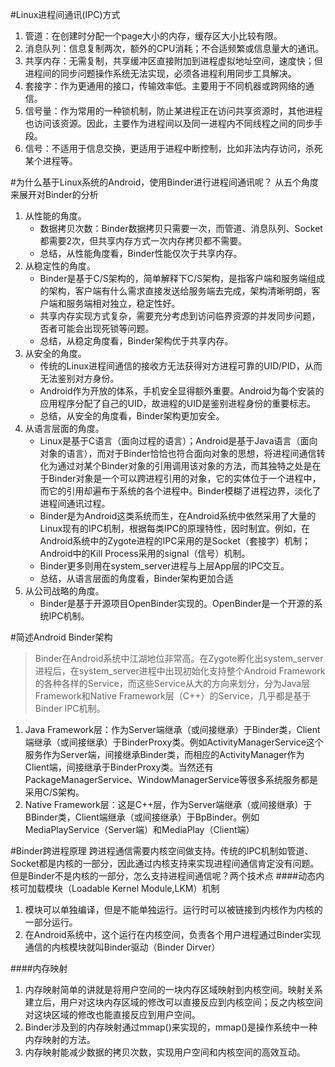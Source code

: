 
#Linux进程间通讯(IPC)方式

1. 管道：在创建时分配一个page大小的内存，缓存区大小比较有限。
2. 消息队列：信息复制两次，额外的CPU消耗；不合适频繁或信息量大的通讯。
3. 共享内存：无需复制，共享缓冲区直接附加到进程虚拟地址空间，速度快；但进程间的同步问题操作系统无法实现，必须各进程利用同步工具解决。
4. 套接字：作为更通用的接口，传输效率低。主要用于不同机器或跨网络的通信。
5. 信号量：作为常用的一种锁机制，防止某进程正在访问共享资源时，其他进程也访问该资源。因此，主要作为进程间以及同一进程内不同线程之间的同步手段。
6. 信号：不适用于信息交换，更适用于进程中断控制，比如非法内存访问，杀死某个进程等。

#为什么基于Linux系统的Android，使用Binder进行进程间通讯呢？
从五个角度来展开对Binder的分析

1. 从性能的角度。
   * 数据拷贝次数：Binder数据拷贝只需要一次，而管道、消息队列、Socket都需要2次，但共享内存方式一次内存拷贝都不需要。
   * 总结，从性能角度看，Binder性能仅次于共享内存。
2. 从稳定性的角度。
   * Binder是基于C/S架构的，简单解释下C/S架构，是指客户端和服务端组成的架构，客户端有什么需求直接发送给服务端去完成，架构清晰明朗，客户端和服务端相对独立，稳定性好。
   * 共享内存实现方式复杂，需要充分考虑到访问临界资源的并发同步问题，否者可能会出现死锁等问题。
   * 总结，从稳定角度看，Binder架构优于共享内存。
3. 从安全的角度。
   * 传统的Linux进程间通信的接收方无法获得对方进程可靠的UID/PID，从而无法鉴别对方身份。
   * Android作为开放的体系，手机安全显得额外重要。Android为每个安装的应用程序分配了自己的UID，故进程的UID是鉴别进程身份的重要标志。
   * 总结，从安全的角度看，Binder架构更加安全。
4. 从语言层面的角度。
   * Linux是基于C语言（面向过程的语言）；Android是基于Java语言（面向对象的语言），而对于Binder恰恰也符合面向对象的思想，将进程间通信转化为通过对某个Binder对象的引用调用该对象的方法，而其独特之处是在于Binder对象是一个可以跨进程引用的对象，它的实体位于一个进程中，而它的引用却遍布于系统的各个进程中。Binder模糊了进程边界，淡化了进程间通讯过程。
   * Binder是为Android这类系统而生，在Android系统中依然采用了大量的Linux现有的IPC机制，根据每类IPC的原理特性，因时制宜。例如，在Android系统中的Zygote进程的IPC采用的是Socket（套接字）机制；Android中的Kill Process采用的signal（信号）机制。
   * Binder更多则用在system_server进程与上层App层的IPC交互。
   * 总结，从语言层面的角度看，Binder架构更加合适
5. 从公司战略的角度。
   * Binder是基于开源项目OpenBinder实现的。OpenBinder是一个开源的系统IPC机制。

#简述Android Binder架构
> Binder在Android系统中江湖地位非常高。在Zygote孵化出system\_server进程后，在system\_server进程中出现初始化支持整个Android Framework的各种各样的Service，而这些Service从大的方向来划分，分为Java层Framework和Native Framework层（C++）的Service，几乎都是基于Binder IPC机制。

1. Java Framework层：作为Server端继承（或间接继承）于Binder类，Client端继承（或间接继承）于BinderProxy类。例如ActivityManagerService这个服务作为Server端，间接继承Binder类，而相应的ActivityManager作为Client端，间接继承于BinderProxy类。当然还有PackageManagerService、WindowManagerService等很多系统服务都是采用C/S架构。
2. Native Framework层：这是C++层，作为Server端继承（或间接继承）于BBinder类，Client端继承（或间接继承）于BpBinder。例如MediaPlayService（Server端）和MediaPlay（Client端）

#Binder跨进程原理
跨进程通信需要内核空间做支持。传统的IPC机制如管道、Socket都是内核的一部分，因此通过内核支持来实现进程间通信肯定没有问题。但是Binder不是内核的一部分，怎么支持进程间通信呢？两个技术点
####动态内核可加载模块（Loadable Kernel Module,LKM）机制
1. 模块可以单独编译，但是不能单独运行。运行时可以被链接到内核作为内核的一部分运行。
2. 在Android系统中，这个运行在内核空间，负责各个用户进程通过Binder实现通信的内核模块就叫Binder驱动（Binder Dirver）

####内存映射
1. 内存映射简单的讲就是将用户空间的一块内存区域映射到内核空间。映射关系建立后，用户对这块内存区域的修改可以直接反应到内核空间；反之内核空间对这块区域的修改也能直接反应到用户空间。
2. Binder涉及到的内存映射通过mmap()来实现的，mmap()是操作系统中一种内存映射的方法。
3. 内存映射能减少数据的拷贝次数，实现用户空间和内核空间的高效互动。
